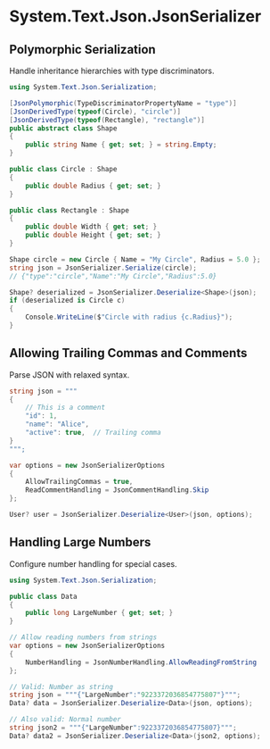 # System.Text.Json.JsonSerializer
## Polymorphic Serialization

Handle inheritance hierarchies with type discriminators.

```csharp
using System.Text.Json.Serialization;

[JsonPolymorphic(TypeDiscriminatorPropertyName = "type")]
[JsonDerivedType(typeof(Circle), "circle")]
[JsonDerivedType(typeof(Rectangle), "rectangle")]
public abstract class Shape
{
    public string Name { get; set; } = string.Empty;
}

public class Circle : Shape
{
    public double Radius { get; set; }
}

public class Rectangle : Shape
{
    public double Width { get; set; }
    public double Height { get; set; }
}

Shape circle = new Circle { Name = "My Circle", Radius = 5.0 };
string json = JsonSerializer.Serialize(circle);
// {"type":"circle","Name":"My Circle","Radius":5.0}

Shape? deserialized = JsonSerializer.Deserialize<Shape>(json);
if (deserialized is Circle c)
{
    Console.WriteLine($"Circle with radius {c.Radius}");
}
```

## Allowing Trailing Commas and Comments

Parse JSON with relaxed syntax.

```csharp
string json = """
{
    // This is a comment
    "id": 1,
    "name": "Alice",
    "active": true,  // Trailing comma
}
""";

var options = new JsonSerializerOptions
{
    AllowTrailingCommas = true,
    ReadCommentHandling = JsonCommentHandling.Skip
};

User? user = JsonSerializer.Deserialize<User>(json, options);
```

## Handling Large Numbers

Configure number handling for special cases.

```csharp
using System.Text.Json.Serialization;

public class Data
{
    public long LargeNumber { get; set; }
}

// Allow reading numbers from strings
var options = new JsonSerializerOptions
{
    NumberHandling = JsonNumberHandling.AllowReadingFromString
};

// Valid: Number as string
string json = """{"LargeNumber":"9223372036854775807"}""";
Data? data = JsonSerializer.Deserialize<Data>(json, options);

// Also valid: Normal number
string json2 = """{"LargeNumber":9223372036854775807}""";
Data? data2 = JsonSerializer.Deserialize<Data>(json2, options);
```
